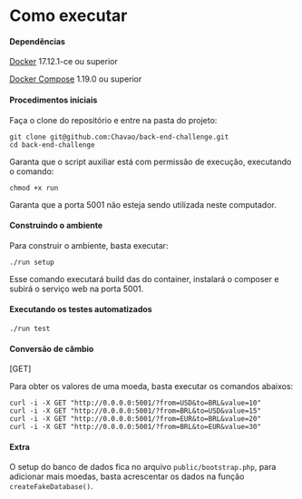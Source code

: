 # Como executar


#### Dependências


[Docker](https://docs.docker.com/install/) 17.12.1-ce ou superior

[Docker Compose](https://docs.docker.com/compose/install/) 1.19.0 ou superior

#### Procedimentos iniciais

Faça o clone do repositório e entre na pasta do projeto:

```
git clone git@github.com:Chavao/back-end-challenge.git
cd back-end-challenge
```

Garanta que o script auxiliar está com permissão de execução, executando o comando:

```
chmod +x run
```

Garanta que a porta 5001 não esteja sendo utilizada neste computador.

#### Construindo o ambiente

Para construir o ambiente, basta executar:

```
./run setup
```

Esse comando executará build das do container, instalará o composer e subirá o serviço web na porta 5001.


#### Executando os testes automatizados

```
./run test
```

#### Conversão de câmbio

[GET]

Para obter os valores de uma moeda, basta executar os comandos abaixos:

```
curl -i -X GET "http://0.0.0.0:5001/?from=USD&to=BRL&value=10"
curl -i -X GET "http://0.0.0.0:5001/?from=BRL&to=USD&value=15"
curl -i -X GET "http://0.0.0.0:5001/?from=EUR&to=BRL&value=20"
curl -i -X GET "http://0.0.0.0:5001/?from=BRL&to=EUR&value=30"
```

#### Extra

O setup do banco de dados fica no arquivo `public/bootstrap.php`, para adicionar mais moedas, basta acrescentar os dados na função `createFakeDatabase()`.
